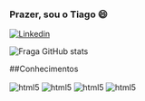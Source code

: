 ### Prazer, sou o Tiago 😄

[![Linkedin](https://img.shields.io/badge/LinkedIn-0077B5?style=for-the-badge&logo=linkedin&logoColor=white)](https://www.linkedin.com/in/tiago-domingues-4089b5123/)

![Fraga GitHub stats](https://github-readme-stats.vercel.app/api?username=tddomingues&show_icons=true&theme=dracula)

##Conhecimentos

<div style = "display: inline_block">
  <img align = "center" alt = "html5" src = "https://img.shields.io/badge/HTML5-E34F26?style=for-the-badge&logo=html5&logoColor=white">
  <img align = "center" alt = "html5" src = "https://img.shields.io/badge/CSS3-1572B6?style=for-the-badge&logo=css3&logoColor=white">
  <img align = "center" alt = "html5" src = "https://img.shields.io/badge/JavaScript-F7DF1E?style=for-the-badge&logo=javascript&logoColor=black">
  <img align = "center" alt = "html5" src = "https://img.shields.io/badge/Salesforce-00A1E0?style=for-the-badge&logo=Salesforce&logoColor=white">
</div>
